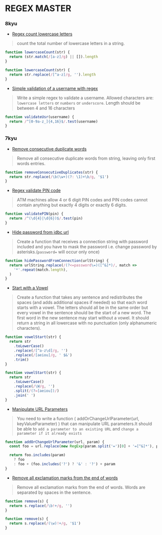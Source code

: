# REGEX MASTER

### 8kyu

- [Regex count lowercase letters
  ](https://www.codewars.com/kata/regex-count-lowercase-letters/javascript)

> count the total number of lowercase letters in a string.

```js
function lowercaseCount(str) {
  return (str.match(/[a-z]/g) || []).length
}

function lowercaseCount(str) {
  return str.replace(/[^a-z]/g, '').length
}
```

- [Simple validation of a username with regex](https://www.codewars.com/kata/simple-validation-of-a-username-with-regex/javascript)

> Write a simple regex to validate a username. Allowed characters are: `lowercase letters` or `numbers` or `underscore`. Length should be between 4 and 16 characters

```js
function validateUsr(username) {
  return /^[0-9a-z_]{4,16}$/.test(username)
}
```

### 7kyu

- [Remove consecutive duplicate words](https://www.codewars.com/kata/remove-consecutive-duplicate-words/javascript)

<!-- HELP: -->

> Remove all consecutive duplicate words from string, leaving only first words entries.

```js
function removeConsecutiveDuplicates(str) {
  return str.replace(/\b(\w+)(?: \1)+\b/g, '$1')
}
```

- [Regex validate PIN code](https://www.codewars.com/kata/regex-validate-pin-code/javascript)

> ATM machines allow 4 or 6 digit PIN codes and PIN codes cannot contain anything but exactly 4 digits or exactly 6 digits.

```js
function validatePIN(pin) {
  return /^(\d{4}|\d{6})$/.test(pin)
}
```

- [Hide password from jdbc url](https://www.codewars.com/kata/hide-password-from-jdbc-url/javascript)

> Create a function that receives a connection string with password included and you have to mask the password i.e. change password by asterisks.(`password=` will occur only once)

```js
function hidePasswordFromConnection(urlString) {
  return urlString.replace(/(?<=password\=)([^&]*)/, match =>
    '*'.repeat(match.length),
  )
}
```

- [Start with a Vowel](https://www.codewars.com/kata/start-with-a-vowel/javascript)

> Create a function that takes any sentence and redistributes the spaces (and adds additional spaces if needed) so that each word starts with a vowel. The letters should all be in the same order but every vowel in the sentence should be the start of a new word. The first word in the new sentence may start without a vowel. It should return a string in all lowercase with no punctuation (only alphanumeric characters).

```js
function vowelStart(str) {
  return str
    .toLowerCase()
    .replace(/[^a-z\d]/g, '')
    .replace(/[aeiou]/g, ' $&')
    .trim()
}

function vowelStart(str) {
  return str
    .toLowerCase()
    .replace(/\W/g, '')
    .split(/(?=[aeiou])/)
    .join(' ')
}
```

- [Manipulate URL Parameters](https://www.codewars.com/kata/manipulate-url-parameters)

<!-- HELP: -->

> You need to write a function ( addOrChangeUrlParameter(url, keyValueParameter) ) that can manipulate URL parameters.It should be able to `add a parameter to an existing URL` and `change a parameter if it already exists`

```js
function addOrChangeUrlParameter(url, param) {
  const foo = url.replace(new RegExp(param.split('=')[0] + '=[^&]*'), param)

  return foo.includes(param)
    ? foo
    : foo + (foo.includes('?') ? '&' : '?') + param
}
```

- [Remove all exclamation marks from the end of words](https://www.codewars.com/kata/exclamation-marks-series-number-5-remove-all-exclamation-marks-from-the-end-of-words)

> Remove all exclamation marks from the end of words. Words are separated by spaces in the sentence.

```js
function remove(s) {
  return s.replace(/\b!+/g, '')
}

function remove(s) {
  return s.replace(/(\w)!+/g, '$1')
}
```
